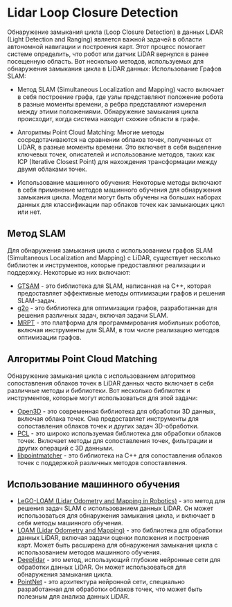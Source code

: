 # Lidar Loop Closure Detection

Обнаружение замыкания цикла (Loop Closure Detection) в данных LiDAR (Light Detection and Ranging) является важной задачей в области автономной навигации и построения карт. Этот процесс помогает системе определить, что робот или датчик LiDAR вернулся в ранее посещенную область. Вот несколько методов, используемых для обнаружения замыкания цикла в LiDAR данных:
Использование Графов SLAM:

* Метод SLAM (Simultaneous Localization and Mapping) часто включает в себя построение графа, где узлы представляют положение робота в разные моменты времени, а ребра представляют измерения между этими положениями. Обнаружение замыкания цикла происходит, когда система находит схожие области в графе.

* Алгоритмы Point Cloud Matching:
Многие методы сосредотачиваются на сравнении облаков точек, полученных от LiDAR, в разные моменты времени. Это включает в себя выделение ключевых точек, описателей и использование методов, таких как ICP (Iterative Closest Point) для нахождения трансформации между двумя облаками точек.

* Использование машинного обучения:
Некоторые методы включают в себя применение методов машинного обучения для обнаружения замыкания цикла. Модели могут быть обучены на больших наборах данных для классификации пар облаков точек как замыкающих цикл или нет.


## Метод SLAM

Для обнаружения замыкания цикла с использованием графов SLAM (Simultaneous Localization and Mapping) с LiDAR, существует несколько библиотек и инструментов, которые предоставляют реализации и поддержку. Некоторые из них включают:

* [GTSAM](https://github.com/borglab/gtsam) - это библиотека для SLAM, написанная на C++, которая предоставляет эффективные методы оптимизации графов и решения SLAM-задач.
* [g2o](https://github.com/RainerKuemmerle/g2o) - это библиотека для оптимизации графов, разработанная для решения различных задач, включая задачи SLAM.
* [MRPT](https://github.com/MRPT/mrpt) - это платформа для программирования мобильных роботов, включая инструменты для SLAM, в том числе реализацию методов оптимизации графов.

## Алгоритмы Point Cloud Matching

Обнаружение замыкания цикла с использованием алгоритмов сопоставления облаков точек в LiDAR данных часто включает в себя различные методы и библиотеки. Вот несколько библиотек и инструментов, которые могут использоваться для этой задачи:

* [Open3D](https://github.com/isl-org/Open3D) - это современная библиотека для обработки 3D данных, включая облака точек. Она предоставляет инструменты для сопоставления облаков точек и других задач 3D-обработки.
* [PCL](https://pointclouds.org/) - это широко используемая библиотека для обработки облаков точек. Включает методы для сопоставления точек, фильтрации и других операций с 3D данными.
* [libpointmatcher](https://github.com/norlab-ulaval/libpointmatcher) - это библиотека на C++ для сопоставления облаков точек с поддержкой различных методов сопоставления.

## Использование машинного обучения

* [LeGO-LOAM (Lidar Odometry and Mapping in Robotics)](https://github.com/RobustFieldAutonomyLab/LeGO-LOAM) - это метод для решения задач SLAM с использованием данных LiDAR. Он может использоваться для обнаружения замыкания цикла, и включает в себя методы машинного обучения.
* [LOAM (Lidar Odometry and Mapping)](https://github.com/laboshinl/loam_velodyne)  - это библиотека для обработки данных LiDAR, включая задачи оценки положения и построения карт. Может быть расширена для обнаружения замыкания цикла с использованием методов машинного обучения.
* [Deeplidar](https://github.com/PRBonn/deeplidar) - это метод, использующий глубокие нейронные сети для обработки данных LiDAR. Он может использоваться для обнаружения замыкания цикла.
* [PointNet](https://github.com/charlesq34/pointnet) - это архитектура нейронной сети, специально разработанная для обработки облаков точек, что может быть полезным для анализа данных LiDAR.
